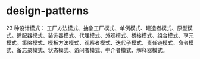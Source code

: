 # design-patterns
23 种设计模式： 工厂方法模式、抽象工厂模式、单例模式、建造者模式、原型模式。适配器模式、装饰器模式、代理模式、外观模式、桥接模式、组合模式、享元模式。策略模式、模板方法模式、观察者模式、迭代子模式、责任链模式、命令模式、备忘录模式、状态模式、访问者模式、中介者模式、解释器模式。
